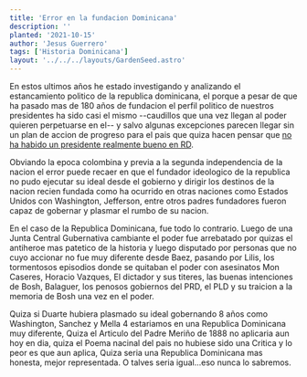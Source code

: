 ```yaml
---
title: 'Error en la fundacion Dominicana'
description: ''
planted: '2021-10-15'
author: 'Jesus Guerrero'
tags: ['Historia Dominicana']
layout: '../../../layouts/GardenSeed.astro'
---
```


En estos ultimos años he estado investigando y analizando el estancamiento politico de la republica dominicana, el porque a pesar
de que ha pasado mas de 180 años de fundacion el perfil politico de nuestros presidentes ha sido casi el mismo --caudillos que una vez llegan al poder
quieren perpetuarse en el-- y salvo algunas excepciones parecen llegar sin un plan de accion de progreso para el pais que quiza hacen pensar que [no
ha habido un presidente realmente bueno en RD](/no-ha-habido-un-presidente-bueno-en-rd).

Obviando la epoca colombina y previa a la segunda independencia de la nacion el error puede recaer en
que el fundador ideologico de la republica no pudo ejecutar su ideal desde el gobierno y dirigir los destinos de la nacion recien fundada como ha ocurrido en otras
naciones como Estados Unidos con Washington, Jefferson, entre otros padres fundadores fueron capaz de gobernar y 
plasmar el rumbo de su nacion.

En el caso de la Republica Dominicana, fue todo lo contrario. Luego de una Junta Central Gubernativa cambiante el poder fue
arrebatado por quizas el antiheroe mas patetico de la historia y luego disputado por personas que no cuyo accionar no fue muy diferente
desde Baez, pasando por Lilis, los tormentosos episodios donde se quitaban el poder con asesinatos Mon Caseres, Horacio Vazques, El dictador y sus titeres,
las buenas intenciones de Bosh, Balaguer, los penosos gobiernos del PRD, el PLD y su traicion a la memoria de Bosh una vez en el poder.

Quiza si Duarte hubiera plasmado su ideal gobernando 8 años como Washington, Sanchez y Mella 4 estariamos en una 
Republica Dominicana muy diferente, Quiza el Articulo del Padre Meriño de 1888 no aplicaria aun hoy en dia, quiza el Poema nacinal
del pais no hubiese sido una Critica y lo peor es que aun aplica, Quiza seria una Republica Dominicana mas honesta, mejor representada. O talves seria igual...eso nunca lo sabremos. 